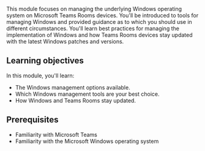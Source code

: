 This module focuses on managing the underlying Windows operating system on Microsoft Teams Rooms devices. You'll be introduced to tools for managing Windows and provided guidance as to which you should use in different circumstances. You'll learn best practices for managing the implementation of Windows and how Teams Rooms devices stay updated with the latest Windows patches and versions.

## Learning objectives

In this module, you'll learn:

- The Windows management options available.
- Which Windows management tools are your best choice.
- How Windows and Teams Rooms stay updated.

## Prerequisites

- Familiarity with Microsoft Teams
- Familiarity with the Microsoft Windows operating system
